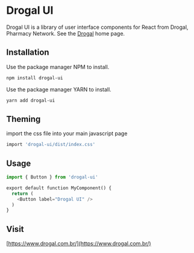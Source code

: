 # Drogal UI

Drogal UI is a library of user interface components for React from Drogal, Pharmacy Network. See the [Drogal](https://www.drogal.com.br/) home page.

## Installation

Use the package manager NPM to install.

```bash
npm install drogal-ui
```

Use the package manager YARN to install.

```bash
yarn add drogal-ui
```

## Theming

import the css file into your main javascript page

```bash
import 'drogal-ui/dist/index.css'
```

## Usage

```python
import { Button } from 'drogal-ui'

export default function MyComponent() {
  return (
    <Button label="Drogal UI" />
  )
}
```


## Visit

[https://www.drogal.com.br/](https://www.drogal.com.br/)


<!-- Erro npm login
npm config set registry https://registry.npmjs.org/


npm login npm config set scope=@my-company -->